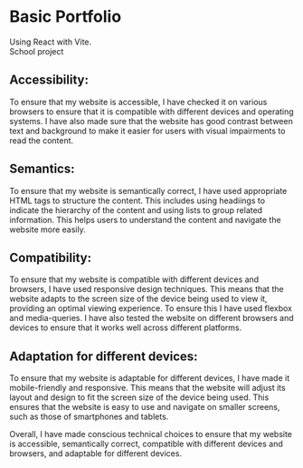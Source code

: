 # Basic Portfolio  
Using React with Vite.    
School project

## Accessibility:  
To ensure that my website is accessible, I have checked it on various browsers to ensure that it is compatible with different devices and operating systems. I have also made sure that the website has good contrast between text and background to make it easier for users with visual impairments to read the content.

## Semantics:  
To ensure that my website is semantically correct, I have used appropriate HTML tags to structure the content. This includes using headiings to indicate the hierarchy of the content and using lists to group related information. This helps users to understand the content and navigate the website more easily.

## Compatibility:  
To ensure that my website is compatible with different devices and browsers, I have used responsive design techniques. This means that the website adapts to the screen size of the device being used to view it, providing an optimal viewing experience. To ensure this I have used flexbox and media-queries. I have also tested the website on different browsers and devices to ensure that it works well across different platforms.

## Adaptation for different devices:  
To ensure that my website is adaptable for different devices, I have made it mobile-friendly and responsive. This means that the website will adjust its layout and design to fit the screen size of the device being used. This ensures that the website is easy to use and navigate on smaller screens, such as those of smartphones and tablets.  

Overall, I have made conscious technical choices to ensure that my website is accessible, semantically correct, compatible with different devices and browsers, and adaptable for different devices.
